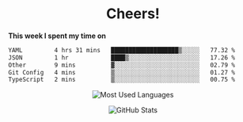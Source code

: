 <h1 align="center">Cheers!</h1>

**This week I spent my time on**
<!--START_SECTION:waka-->

```txt
YAML         4 hrs 31 mins   ███████████████████▒░░░░░   77.32 %
JSON         1 hr            ████▒░░░░░░░░░░░░░░░░░░░░   17.26 %
Other        9 mins          ▓░░░░░░░░░░░░░░░░░░░░░░░░   02.79 %
Git Config   4 mins          ▒░░░░░░░░░░░░░░░░░░░░░░░░   01.27 %
TypeScript   2 mins          ▒░░░░░░░░░░░░░░░░░░░░░░░░   00.75 %
```

<!--END_SECTION:waka-->

<p align="center"><img src="https://github-readme-stats.vercel.app/api/top-langs/?username=thnkrn&layout=compact&hide=html&theme=tokyonight" alt="Most Used Languages" /></p>

<p align="center"><img src="https://github-readme-stats.vercel.app/api?username=thnkrn&show_icons=true&count_private=true&theme=tokyonight&show=reviews&hide_rank=false&rank_icon=github&include_all_commits=true" alt="GitHub Stats" /></p>

<!-- <p align="center"><a href="https://wakatime.com"><img src="https://wakatime.com/share/@thnkrn/40092326-d1bd-471b-89da-9a7c63939402.png" /></p>
 -->

